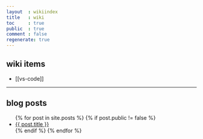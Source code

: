 ```yaml
---
layout  : wikiindex
title   : wiki
toc     : true
public  : true
comment : false
regenerate: true
---
```


## wiki items

* [[vs-code]]

---

## blog posts
<div>
    <ul>
{% for post in site.posts %}
    {% if post.public != false %}
        <li>
            <a class="post-link" href="{{ post.url | prepend: site.baseurl }}">
                {{ post.title }}
            </a>
        </li>
    {% endif %}
{% endfor %}
    </ul>
</div>

